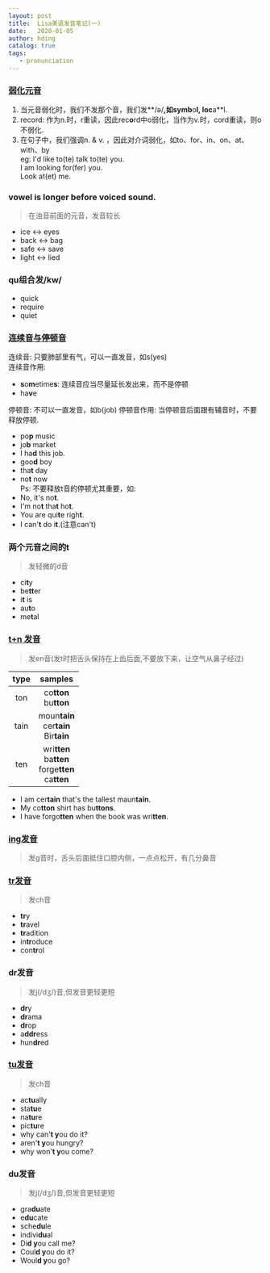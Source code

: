 ```yaml
---
layout: post
title:  Lisa美语发音笔记(一)
date:   2020-01-05
author: hding
catalog: true
tags:
   - pronunciation
---
```

### [弱化元音](https://www.youtube.com/watch?v=UlwDmqvCC-k&list=PLLpRxeLh7bPdouOtebgN7Wc1nJWw9kGN-&index=11)
1. 当元音弱化时，我们不发那个音，我们发**/ə/**,如symb**o**l, loc**a**l.  
2. record: 作为n.时，r重读，因此rec**o**rd中o弱化，当作为v.时，cord重读，则o不弱化.  
3. 在句子中，我们强调n. & v. ，因此对介词弱化，如to、for、in、on、at、with、by  
  eg: I'd like to(te) talk to(te) you.  
      I am looking for(fer) you.  
      Look at(et) me.


### vowel is longer before voiced sound.
> 在浊音前面的元音，发音较长
  
- ice   <->  eyes
- back  <->  bag
- safe  <->  save
- light <->  lied


### qu组合发/kw/
- quick  
- require
- quiet


### [连续音与停顿音](https://www.youtube.com/watch?v=fUD40PaE6pM&list=PLLpRxeLh7bPdouOtebgN7Wc1nJWw9kGN-&index=21)
连续音:  只要肺部里有气，可以一直发音，如s(yes)  
连续音作用:
- **s**o**m**etime**s**: 连续音应当尽量延长发出来，而不是停顿
- ha**v**e  

停顿音:  不可以一直发音，如b(job)
停顿音作用: 当停顿音后面跟有辅音时，不要释放停顿.
- po**p** music 
- jo**b** market
- I ha**d** this job.
- goo**d** boy
- tha**t** day
- no**t** now   
Ps: 不要释放t音的停顿尤其重要，如:
- No, it's no**t**.
- I'm no**t** tha**t** ho**t**.
- You are qui**t**e righ**t**.
- I can'**t** do i**t**.(注意can't)


### 两个元音之间的t
> 发轻微的d音

- ci**t**y
- be**tt**er
- i**t** is
- au**t**o
- me**t**al
 

### [t+n 发音](https://www.youtube.com/watch?v=pNUkjIckWbo&list=PLLpRxeLh7bPdouOtebgN7Wc1nJWw9kGN-&index=25)
> 发en音(发t时把舌头保持在上齿后面,不要放下来，让空气从鼻子经过)

| type | samples |
| :--------: | :--------: |
| ton | co**tton**<br>bu**tton** |
| tain | moun**tain**<br>cer**tain**<br>Bir**tain** |
| ten | wri**tten**<br>ba**tten**<br>forge**tten**<br>ca**tten** | 

  
- I am cer**tain** that's the tallest maun**tain**.  
- My co**tton** shirt has bu**ttons**.  
- I have forgo**tten** when the book was wri**tten**.

### [ing发音](https://www.youtube.com/watch?v=PODRFcYER7Q&list=PLLpRxeLh7bPdouOtebgN7Wc1nJWw9kGN-&index=23)
> 发g音时，舌头后面抵住口腔内侧，一点点松开，有几分鼻音


### [tr发音](https://www.youtube.com/watch?v=0RHdxSan4Rw&list=PLLpRxeLh7bPdouOtebgN7Wc1nJWw9kGN-&index=24)
> 发ch音

- **tr**y
- **tr**avel
- **tr**adition
- in**tr**oduce
- con**tr**ol


### dr发音
> 发j(/dʒ/)音,但发音更轻更短

- **dr**y
- **dr**ama
- **dr**op
- a**ddr**ess
- hun**dr**ed


### [tu发音](https://www.youtube.com/watch?v=JQYaq-eyONo&list=PLLpRxeLh7bPdouOtebgN7Wc1nJWw9kGN-&index=56)
> 发ch音

- ac**tu**ally
- sta**tu**e
- na**tu**re
- pic**tu**re  
- why can'**t y**ou do it? 
- aren'**t y**ou hungry?
- why won'**t y**ou come?


### du发音
> 发j(/dʒ/)音,但发音更轻更短

- gra**du**ate
- e**du**cate	
- sche**du**le
- indivi**du**al
- Di**d y**ou call me?
- Coul**d y**ou do it?
- Woul**d y**ou go?






  











	













































